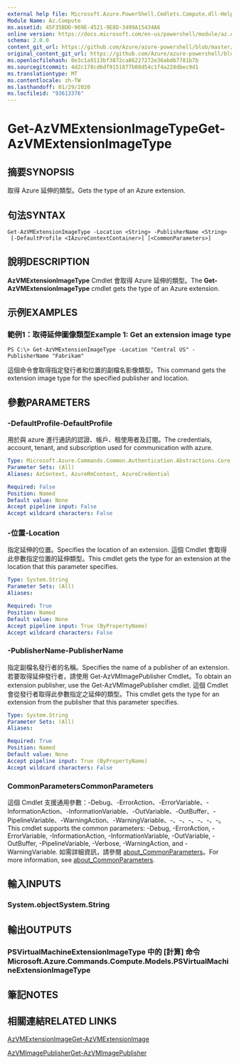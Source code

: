 ```yaml
---
external help file: Microsoft.Azure.PowerShell.Cmdlets.Compute.dll-Help.xml
Module Name: Az.Compute
ms.assetid: 45F35BDD-969E-4521-9E8D-3499A15434A6
online version: https://docs.microsoft.com/en-us/powershell/module/az.compute/get-azvmextensionimagetype
schema: 2.0.0
content_git_url: https://github.com/Azure/azure-powershell/blob/master/src/Compute/Compute/help/Get-AzVMExtensionImageType.md
original_content_git_url: https://github.com/Azure/azure-powershell/blob/master/src/Compute/Compute/help/Get-AzVMExtensionImageType.md
ms.openlocfilehash: 0e3c1a9113bf3872ca86227272e36abd67781b7b
ms.sourcegitcommit: 4d2c178cd6df9151877b08d54c1f4a228dbec9d1
ms.translationtype: MT
ms.contentlocale: zh-TW
ms.lasthandoff: 01/29/2020
ms.locfileid: "93613376"
---
```

# <span data-ttu-id="7673d-101">Get-AzVMExtensionImageType</span><span class="sxs-lookup"><span data-stu-id="7673d-101">Get-AzVMExtensionImageType</span></span>

## <span data-ttu-id="7673d-102">摘要</span><span class="sxs-lookup"><span data-stu-id="7673d-102">SYNOPSIS</span></span>
<span data-ttu-id="7673d-103">取得 Azure 延伸的類型。</span><span class="sxs-lookup"><span data-stu-id="7673d-103">Gets the type of an Azure extension.</span></span>

## <span data-ttu-id="7673d-104">句法</span><span class="sxs-lookup"><span data-stu-id="7673d-104">SYNTAX</span></span>

```
Get-AzVMExtensionImageType -Location <String> -PublisherName <String>
 [-DefaultProfile <IAzureContextContainer>] [<CommonParameters>]
```

## <span data-ttu-id="7673d-105">說明</span><span class="sxs-lookup"><span data-stu-id="7673d-105">DESCRIPTION</span></span>
<span data-ttu-id="7673d-106">**AzVMExtensionImageType** Cmdlet 會取得 Azure 延伸的類型。</span><span class="sxs-lookup"><span data-stu-id="7673d-106">The **Get-AzVMExtensionImageType** cmdlet gets the type of an Azure extension.</span></span>

## <span data-ttu-id="7673d-107">示例</span><span class="sxs-lookup"><span data-stu-id="7673d-107">EXAMPLES</span></span>

### <span data-ttu-id="7673d-108">範例1：取得延伸圖像類型</span><span class="sxs-lookup"><span data-stu-id="7673d-108">Example 1: Get an extension image type</span></span>
```
PS C:\> Get-AzVMExtensionImageType -Location "Central US" -PublisherName "Fabrikam"
```

<span data-ttu-id="7673d-109">這個命令會取得指定發行者和位置的副檔名影像類型。</span><span class="sxs-lookup"><span data-stu-id="7673d-109">This command gets the extension image type for the specified publisher and location.</span></span>

## <span data-ttu-id="7673d-110">參數</span><span class="sxs-lookup"><span data-stu-id="7673d-110">PARAMETERS</span></span>

### <span data-ttu-id="7673d-111">-DefaultProfile</span><span class="sxs-lookup"><span data-stu-id="7673d-111">-DefaultProfile</span></span>
<span data-ttu-id="7673d-112">用於與 azure 進行通訊的認證、帳戶、租使用者及訂閱。</span><span class="sxs-lookup"><span data-stu-id="7673d-112">The credentials, account, tenant, and subscription used for communication with azure.</span></span>

```yaml
Type: Microsoft.Azure.Commands.Common.Authentication.Abstractions.Core.IAzureContextContainer
Parameter Sets: (All)
Aliases: AzContext, AzureRmContext, AzureCredential

Required: False
Position: Named
Default value: None
Accept pipeline input: False
Accept wildcard characters: False
```

### <span data-ttu-id="7673d-113">-位置</span><span class="sxs-lookup"><span data-stu-id="7673d-113">-Location</span></span>
<span data-ttu-id="7673d-114">指定延伸的位置。</span><span class="sxs-lookup"><span data-stu-id="7673d-114">Specifies the location of an extension.</span></span>
<span data-ttu-id="7673d-115">這個 Cmdlet 會取得此參數指定位置的延伸類型。</span><span class="sxs-lookup"><span data-stu-id="7673d-115">This cmdlet gets the type for an extension at the location that this parameter specifies.</span></span>

```yaml
Type: System.String
Parameter Sets: (All)
Aliases:

Required: True
Position: Named
Default value: None
Accept pipeline input: True (ByPropertyName)
Accept wildcard characters: False
```

### <span data-ttu-id="7673d-116">-PublisherName</span><span class="sxs-lookup"><span data-stu-id="7673d-116">-PublisherName</span></span>
<span data-ttu-id="7673d-117">指定副檔名發行者的名稱。</span><span class="sxs-lookup"><span data-stu-id="7673d-117">Specifies the name of a publisher of an extension.</span></span>
<span data-ttu-id="7673d-118">若要取得延伸發行者，請使用 Get-AzVMImagePublisher Cmdlet。</span><span class="sxs-lookup"><span data-stu-id="7673d-118">To obtain an extension publisher, use the Get-AzVMImagePublisher cmdlet.</span></span>
<span data-ttu-id="7673d-119">這個 Cmdlet 會從發行者取得此參數指定之延伸的類型。</span><span class="sxs-lookup"><span data-stu-id="7673d-119">This cmdlet gets the type for an extension from the publisher that this parameter specifies.</span></span>

```yaml
Type: System.String
Parameter Sets: (All)
Aliases:

Required: True
Position: Named
Default value: None
Accept pipeline input: True (ByPropertyName)
Accept wildcard characters: False
```

### <span data-ttu-id="7673d-120">CommonParameters</span><span class="sxs-lookup"><span data-stu-id="7673d-120">CommonParameters</span></span>
<span data-ttu-id="7673d-121">這個 Cmdlet 支援通用參數：-Debug、-ErrorAction、-ErrorVariable、-InformationAction、-InformationVariable、-OutVariable、-OutBuffer、-PipelineVariable、-WarningAction、-WarningVariable、-、-、-、-、-、-。</span><span class="sxs-lookup"><span data-stu-id="7673d-121">This cmdlet supports the common parameters: -Debug, -ErrorAction, -ErrorVariable, -InformationAction, -InformationVariable, -OutVariable, -OutBuffer, -PipelineVariable, -Verbose, -WarningAction, and -WarningVariable.</span></span> <span data-ttu-id="7673d-122">如需詳細資訊，請參閱 [about_CommonParameters](https://go.microsoft.com/fwlink/?LinkID=113216)。</span><span class="sxs-lookup"><span data-stu-id="7673d-122">For more information, see [about_CommonParameters](https://go.microsoft.com/fwlink/?LinkID=113216).</span></span>

## <span data-ttu-id="7673d-123">輸入</span><span class="sxs-lookup"><span data-stu-id="7673d-123">INPUTS</span></span>

### <span data-ttu-id="7673d-124">System.object</span><span class="sxs-lookup"><span data-stu-id="7673d-124">System.String</span></span>

## <span data-ttu-id="7673d-125">輸出</span><span class="sxs-lookup"><span data-stu-id="7673d-125">OUTPUTS</span></span>

### <span data-ttu-id="7673d-126">PSVirtualMachineExtensionImageType 中的 [計算] 命令</span><span class="sxs-lookup"><span data-stu-id="7673d-126">Microsoft.Azure.Commands.Compute.Models.PSVirtualMachineExtensionImageType</span></span>

## <span data-ttu-id="7673d-127">筆記</span><span class="sxs-lookup"><span data-stu-id="7673d-127">NOTES</span></span>

## <span data-ttu-id="7673d-128">相關連結</span><span class="sxs-lookup"><span data-stu-id="7673d-128">RELATED LINKS</span></span>

[<span data-ttu-id="7673d-129">AzVMExtensionImage</span><span class="sxs-lookup"><span data-stu-id="7673d-129">Get-AzVMExtensionImage</span></span>](./Get-AzVMExtensionImage.md)

[<span data-ttu-id="7673d-130">AzVMImagePublisher</span><span class="sxs-lookup"><span data-stu-id="7673d-130">Get-AzVMImagePublisher</span></span>](./Get-AzVMImagePublisher.md)


